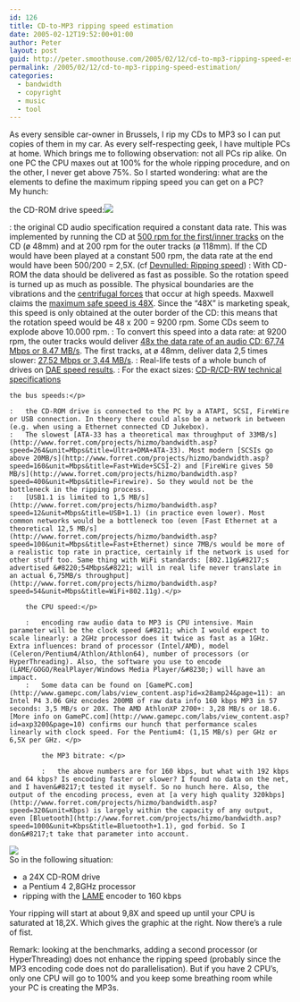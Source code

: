 ```yaml
---
id: 126
title: CD-to-MP3 ripping speed estimation
date: 2005-02-12T19:52:00+01:00
author: Peter
layout: post
guid: http://peter.smoothouse.com/2005/02/12/cd-to-mp3-ripping-speed-estimation/
permalink: /2005/02/12/cd-to-mp3-ripping-speed-estimation/
categories:
  - bandwidth
  - copyright
  - music
  - tool
---
```

As every sensible car-owner in Brussels, I rip my CDs to MP3 so I can put copies of them in my car. As every self-respecting geek, I have multiple PCs at home. Which brings me to following observation: not all PCs rip alike. On one PC the CPU maxes out at 100% for the whole ripping procedure, and on the other, I never get above 75%. So I started wondering: what are the elements to define the maximum ripping speed you can get on a PC?  
My hunch:

the CD-ROM drive speed:![](http://www.pixagogo.com/S5vpfnjbBPdPlbalsGD0t0fIakDMB26IbYvOKOaKVwVwhde4GRVYl2FvVWDTImzJxTUwZ43DSrFDV9jbPU4N0-B0Rax!u6gjHIL7XKr4OyI6VRz2Zd-RfDGG9!9oJdOPYSfpwZLdINqcYPnAgsTY0NEbfp0bRZrmFP/Plextor_Premium.jpg)</p> 
:   the original CD audio specification required a constant data rate. This was implemented by running the CD at [500 rpm for the first/inner tracks](http://whatis.techtarget.com/definition/0,,sid9_gci211759,00.html) on the CD (&oslash; 48mm) and at 200 rpm for the outer tracks (&oslash; 118mm). If the CD would have been played at a constant 500 rpm, the data rate at the end would have been 500/200 = 2,5X. (cf [Devnulled: Ripping speed](http://devnulled.com/archives/2004/01/speed_up_cd_ripping_good_mp3_encoders_and_rippers.php)) 
:   With CD-ROM the data should be delivered as fast as possible. So the rotation speed is turned up as much as possible. The physical boundaries are the vibrations and the [centrifugal forces](http://www.powerlabs.org/cdexplode.htm) that occur at high speeds. Maxwell claims the [maximum safe speed is 48X](http://www.afterdawn.com/news/archive/3574.cfm). Since the &#8220;48X&#8221; is marketing speak, this speed is only obtained at the outer border of the CD: this means that the rotation speed would be 48 x 200 = 9200 rpm. Some CDs seem to explode above 10.000 rpm. 
:   To convert this speed into a data rate: at 9200 rpm, the outer tracks would deliver [48x the data rate of an audio CD: 67,74 Mbps or 8.47 MB/s](http://www.forret.com/projects/hizmo/bandwidth.asp?speed=48&unit=X_CD). The first tracks, at &oslash; 48mm, deliver data 2,5 times slower: [27,52 Mbps or 3,44 MB/s](http://www.forret.com/projects/hizmo/bandwidth.asp?speed=19.5&unit=X_CD). 
:   Real-life tests of a whole bunch of drives on [DAE speed results](http://www.cdspeed2000.com/daeresults.php3). 
:   For the exact sizes: [CD-R/CD-RW technical specifications](http://home.fujifilm.com/products/datamedia/cdr.html)</p> 
    
    the bus speeds:</p> 
    
    :   the CD-ROM drive is connected to the PC by a ATAPI, SCSI, FireWire or USB connection. In theory there could also be a network in between (e.g. when using a Ethernet connected CD Jukebox). 
    :   The slowest [ATA-33 has a theoretical max throughput of 33MB/s](http://www.forret.com/projects/hizmo/bandwidth.asp?speed=264&unit=Mbps&title=Ultra+DMA+ATA-33). Most modern [SCSIs go above 20MB/s](http://www.forret.com/projects/hizmo/bandwidth.asp?speed=160&unit=Mbps&title=Fast+Wide+SCSI-2) and [FireWire gives 50 MB/s](http://www.forret.com/projects/hizmo/bandwidth.asp?speed=400&unit=Mbps&title=Firewire). So they would not be the bottleneck in the ripping process. 
    :   [USB1.1 is limited to 1,5 MB/s](http://www.forret.com/projects/hizmo/bandwidth.asp?speed=12&unit=Mbps&title=USB+1.1) (in practice even lower). Most common networks would be a bottleneck too (even [Fast Ethernet at a theoretical 12,5 MB/s](http://www.forret.com/projects/hizmo/bandwidth.asp?speed=100&unit=Mbps&title=Fast+Ethernet) since 7MB/s would be more of a realistic top rate in practice, certainly if the network is used for other stuff too. Same thing with WiFi standards: [802.11g&#8217;s advertised &#8220;54Mbps&#8221; will in real life never translate in an actual 6,75MB/s throughput](http://www.forret.com/projects/hizmo/bandwidth.asp?speed=54&unit=Mbps&title=WiFi+802.11g).</p> 
        
        the CPU speed:</p> 
        
        :   encoding raw audio data to MP3 is CPU intensive. Main parameter will be the clock speed &#8211; which I would expect to scale linearly: a 2GHz processor does it twice as fast as a 1GHz. Extra influences: brand of processor (Intel/AMD), model (Celeron/Pentium4/Athlon/Athlon64), number of processors (or HyperThreading). Also, the software you use to encode (LAME/GOGO/RealPlayer/Windows Media Player/&#8230;) will have an impact. 
        :   Some data can be found on [GamePC.com](http://www.gamepc.com/labs/view_content.asp?id=x28amp24&page=11): an Intel P4 3.06 GHz encodes 200MB of raw data info 160 kbps MP3 in 57 seconds: 3,5 MB/s or 20X. The AMD AthlonXP 2700+: 3,28 MB/s or 18.6. [More info on GamePC.com](http://www.gamepc.com/labs/view_content.asp?id=axp3200&page=10) confirms our hunch that performance scales linearly with clock speed. For the Pentium4: (1,15 MB/s) per GHz or 6,5X per GHz. </p> 
            
            the MP3 bitrate: </p> 
            
            :   the above numbers are for 160 kbps, but what with 192 kbps and 64 kbps? Is encoding faster or slower? I found no data on the net, and I haven&#8217;t tested it myself. So no hunch here. Also, the output of the encoding process, even at [a very high quality 320kbps](http://www.forret.com/projects/hizmo/bandwidth.asp?speed=320&unit=Kbps) is largely within the capacity of any output, even [Bluetooth](http://www.forret.com/projects/hizmo/bandwidth.asp?speed=1000&unit=Kbps&title=Bluetooth+1.1), god forbid. So I don&#8217;t take that parameter into account.

![](http://us1.pixagogo.com/S5vpfnjbBPdPlzDz6FDwfhUuQDkwy63gCweIQdiltDxNmmIQD5w5mnjQKJCUPnHcMIXY1NzMJdR!sFrJgRsEdM6NkiJ4k5BUaC-ExYJTrRr1dHtJfR9kZIMIzXzoRzboRAmmrRMZdfNK1f3OGPoI!Mow__/ripping.jpg)  
So in the following situation:

  * a 24X CD-ROM drive 
  * a Pentium 4 2,8GHz processor 
  * ripping with the [LAME](http://lame.sourceforge.net/) encoder to 160 kbps

Your ripping will start at about 9,8X and speed up until your CPU is saturated at 18,2X. Which gives the graphic at the right. Now there&#8217;s a rule of fist.

Remark: looking at the benchmarks, adding a second processor (or HyperThreading) does not enhance the ripping speed (probably since the MP3 encoding code does not do parallelisation). But if you have 2 CPU&#8217;s, only one CPU will go to 100% and you keep some breathing room while your PC is creating the MP3s.